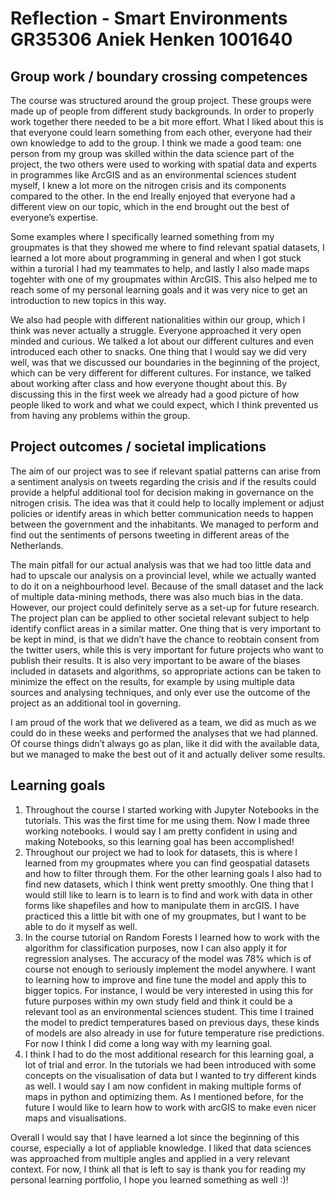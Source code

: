 # Reflection - Smart Environments GR35306 Aniek Henken 1001640
## Group work / boundary crossing competences
The course was structured around the group project. These groups were made up of people from different study backgrounds. In order to properly work together there needed to be a bit more effort. What I liked about this is that everyone could learn something from each other, everyone had their own knowledge to add to the group. I think we made a good team: one person from my group was skilled within the data science part of the project, the two others were used to working with spatial data and experts in programmes like ArcGIS and as an environmental sciences student myself, I knew a lot more on the nitrogen crisis and its components compared to the other.  In the end Ireally enjoyed that everyone had a different view on our topic, which in the end brought out the best of everyone’s expertise. 

Some examples where I specifically learned something from my groupmates is that they showed me where to find relevant spatial datasets, I learned a lot more about programming in general and when I got stuck within a turorial I had my teammates to help, and lastly I also made maps togehter with one of my groupmates within ArcGIS. This also helped me to reach some of my personal learning goals and it was very nice to get an introduction to new topics in this way. 

We also had people with different nationalities within our group, which I think was never actually a struggle. Everyone approached it very open minded and curious. We talked a lot about our different cultures and even introduced each other to snacks. One thing that I would say we did very well, was that we discussed our boundaries in the beginning of the project, which can be very different for different cultures. For instance, we talked about working after class and how everyone thought about this. By discussing this in the first week we already had a good picture of how people liked to work and what we could expect, which I think prevented us from having any problems within the group. 


## Project outcomes / societal implications
The aim of our project was to see if relevant spatial patterns can arise from a sentiment analysis on tweets regarding the crisis and if the results could provide a helpful additional tool for decision making in governance on the nitrogen crisis.  The idea was that it could help to locally implement or adjust policies or identify areas in which better communication needs to happen between the government and the inhabitants. We managed to perform and find out the sentiments of persons tweeting in different areas of the Netherlands. 

The main pitfall for our actual analysis was that we had too little data and had to upscale our analysis on a provincial level, while we actually wanted to do it on a neighbourhood level. Because of the small dataset and the lack of multiple data-mining methods, there was also much bias in the data. However, our project could definitely serve as a set-up for future research. The project plan can be applied to other societal relevant subject to help identify conflict areas in a similar matter. One thing that is very important to be kept in mind, is that we didn’t have the chance to reobtain consent from the twitter users, while this is very important for future projects  who want to publish their results. It is also very important to be aware of the biases included in datasets and algorithms, so appropriate actions can be taken to minimize the effect on the results, for example by using multiple data sources and analysing techniques, and only ever use the outcome of the project as an additional tool in governing. 

I am proud of the work that we delivered as a team, we did as much as we could do in these weeks and performed the analyses that we had planned. Of course things didn’t always go as plan, like it did with the available data, but we managed to make the best out of it and actually deliver some results. 

## Learning goals
1. Throughout the course I started working with Jupyter Notebooks in the tutorials. This was the first time for me using them. Now I made three working notebooks. I would say I am pretty confident in using and making Notebooks, so this learning goal has been accomplished!
2. Throughout our project we had to look for datasets, this is where I learned from my groupmates where you can find geospatial datasets and how to filter through them. For the other learning goals I also had to find new datasets, which I think went pretty smoothly.  One thing that I would still like to learn is to learn is to find and work with data in other forms like shapefiles and how to manipulate them in arcGIS. I have practiced this a little bit with one of my groupmates, but I want to be able to do it myself as well. 
3. In the course tutorial on Random Forests I learned how to work with the algorithm for classification purposes, now I can also apply it for regression analyses. The accuracy of the model was 78% which is of course not enough to seriously implement the model anywhere. I want to learning how to improve and fine tune the model and apply this to bigger topics. For instance, I would be very interested in using this for future purposes within my own study field and think it could be a relevant tool as an environmental sciences student. This time I trained the model to predict temperatures based on previous days, these kinds of models are also already in use for future temperature rise predictions. For now I think I did come a long way with my learning goal.
4. I think I had to do the most additional research for this learning goal, a lot of trial and error. In the tutorials we had been introduced with some concepts on the visualisation of data but I wanted to try different kinds as well. I would say I am now confident in making multiple forms of maps in python and optimizing them. As I mentioned before, for the future I would like to learn how to work with arcGIS to make even nicer maps and visualisations.


Overall I would say that I have learned a lot since the beginning of this course, especially a lot of appliable knowledge. I liked that data sciences was approached from multiple angles and applied in a very relevant context. For now, I think all that is left to say is thank you for reading my personal learning portfolio, I hope you learned something as well :)!

